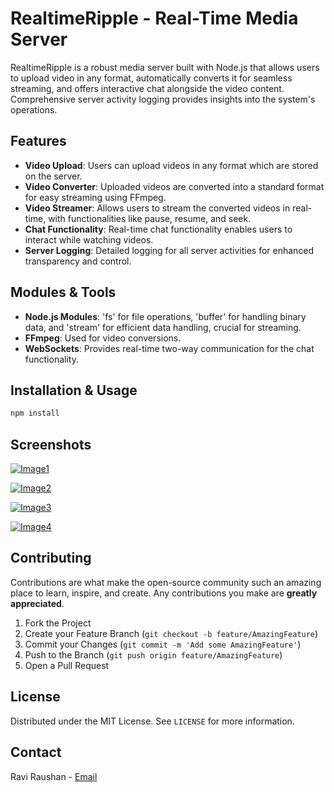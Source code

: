 # RealtimeRipple - Real-Time Media Server

RealtimeRipple is a robust media server built with Node.js that allows users to upload video in any format, automatically converts it for seamless streaming, and offers interactive chat alongside the video content. Comprehensive server activity logging provides insights into the system's operations.

## Features

- **Video Upload**: Users can upload videos in any format which are stored on the server.
- **Video Converter**: Uploaded videos are converted into a standard format for easy streaming using FFmpeg.
- **Video Streamer**: Allows users to stream the converted videos in real-time, with functionalities like pause, resume, and seek.
- **Chat Functionality**: Real-time chat functionality enables users to interact while watching videos.
- **Server Logging**: Detailed logging for all server activities for enhanced transparency and control.

## Modules & Tools

- **Node.js Modules**: 'fs' for file operations, 'buffer' for handling binary data, and 'stream' for efficient data handling, crucial for streaming.
- **FFmpeg**: Used for video conversions.
- **WebSockets**: Provides real-time two-way communication for the chat functionality.

## Installation & Usage

```bash
npm install
```

## Screenshots
[![Image1](https://i.ibb.co/G5sRDY9/Screenshot-2023-06-04-at-7-13-02-PM.png)](https://i.ibb.co/G5sRDY9/Screenshot-2023-06-04-at-7-13-02-PM.png)

[![Image2](https://i.ibb.co/w427cs5/Screenshot-2023-06-04-at-7-13-40-PM.png)](https://i.ibb.co/w427cs5/Screenshot-2023-06-04-at-7-13-40-PM.png)

[![Image3](https://i.ibb.co/3WTpkZQ/Screenshot-2023-06-04-at-7-13-54-PM.png)](https://i.ibb.co/3WTpkZQ/Screenshot-2023-06-04-at-7-13-54-PM.png)

[![Image4](https://i.ibb.co/B4ySCdX/Screenshot-2023-06-04-at-7-14-57-PM.png)](https://i.ibb.co/B4ySCdX/Screenshot-2023-06-04-at-7-14-57-PM.png)

## Contributing

Contributions are what make the open-source community such an amazing place to learn, inspire, and create. Any contributions you make are **greatly appreciated**.

1. Fork the Project
2. Create your Feature Branch (`git checkout -b feature/AmazingFeature`)
3. Commit your Changes (`git commit -m 'Add some AmazingFeature'`)
4. Push to the Branch (`git push origin feature/AmazingFeature`)
5. Open a Pull Request

## License

Distributed under the MIT License. See `LICENSE` for more information.

## Contact

Ravi Raushan - [Email](raviraushanweb@gmail.com)
